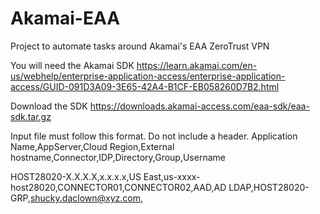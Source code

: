 # Akamai-EAA
Project to automate tasks around Akamai's EAA ZeroTrust VPN

You will need the Akamai SDK
https://learn.akamai.com/en-us/webhelp/enterprise-application-access/enterprise-application-access/GUID-091D3A09-3E65-42A4-B1CF-EB058260D7B2.html

Download the SDK
https://downloads.akamai-access.com/eaa-sdk/eaa-sdk.tar.gz

Input file must follow this format. Do not include a header.
Application Name,AppServer,Cloud Region,External hostname,Connector,IDP,Directory,Group,Username

HOST28020-X.X.X.X,x.x.x.x,US East,us-xxxx-host28020,CONNECTOR01,CONNECTOR02,AAD,AD LDAP,HOST28020-GRP,shucky.daclown@xyz.com,
